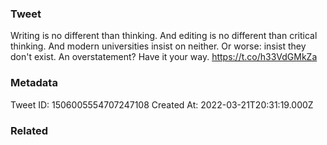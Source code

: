 ### Tweet
Writing is no different than thinking. And editing is no different than critical thinking. And modern universities insist on neither. Or worse: insist they don't exist. An overstatement? Have it your way.  https://t.co/h33VdGMkZa

### Metadata
Tweet ID: 1506005554707247108
Created At: 2022-03-21T20:31:19.000Z

### Related

